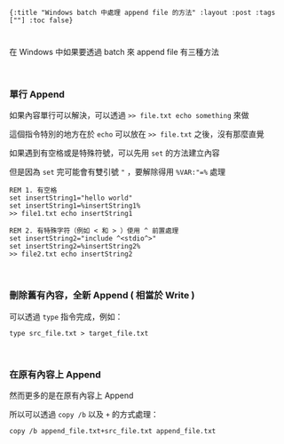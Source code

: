     {:title "Windows batch 中處理 append file 的方法" :layout :post :tags [""] :toc false}


# 


## 

在 Windows 中如果要透過 batch 來 append file 有三種方法

<br>


### 單行 Append

如果內容單行可以解決，可以透過 `>> file.txt echo something` 來做

這個指令特別的地方在於 `echo` 可以放在 `>> file.txt` 之後，沒有那麼直覺

如果遇到有空格或是特殊符號，可以先用 `set` 的方法建立內容

但是因為 `set` 完可能會有雙引號 `"` ，要解除得用 `%VAR:"=%` 處理

    REM 1. 有空格
    set insertString1="hello world"
    set insertString1=%insertString1%
    >> file1.txt echo insertString1
    
    REM 2. 有特殊字符（例如 < 和 > ）使用 ^ 前置處理
    set insertString2="include ^<stdio^>"
    set insertString2=%insertString2%
    >> file2.txt echo insertString2

<br>


### 刪除舊有內容，全新 Append ( 相當於 Write )

可以透過 `type` 指令完成，例如：

    type src_file.txt > target_file.txt

<br>


### 在原有內容上 Append

然而更多的是在原有內容上 Append

所以可以透過 `copy /b` 以及 `+` 的方式處理：

    copy /b append_file.txt+src_file.txt append_file.txt

